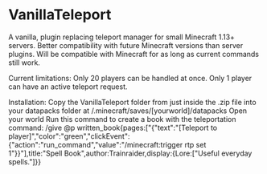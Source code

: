 # VanillaTeleport
A vanilla, plugin replacing teleport manager for small Minecraft 1.13+ servers.
Better compatibility with future Minecraft versions than server plugins. Will be compatible with Minecraft for as long as current commands still work.

Current limitations:
  Only 20 players can be handled at once.
  Only 1 player can have an active teleport request.


Installation:
  Copy the VanillaTeleport folder from just inside the .zip file into your datapacks folder at /.minecraft/saves/[yourworld]/datapacks
  Open your world
  Run this command to create a book with the teleportation command:
  /give @p written_book{pages:["{\"text\":\"[Teleport to player]\",\"color\":\"green\",\"clickEvent\":{\"action\":\"run_command\",\"value\":\"/minecraft:trigger rtp set 1\"}}"],title:"Spell Book",author:Trainraider,display:{Lore:["Useful everyday spells."]}}
